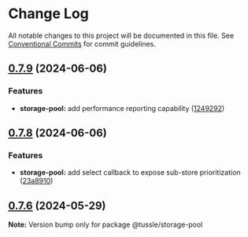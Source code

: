 # Change Log

All notable changes to this project will be documented in this file.
See [Conventional Commits](https://conventionalcommits.org) for commit guidelines.

## [0.7.9](https://github.com/Klowner/tussle/compare/v0.7.8...v0.7.9) (2024-06-06)


### Features

* **storage-pool:** add performance reporting capability ([1249292](https://github.com/Klowner/tussle/commit/1249292011ece650e5d53c4052641714a9bbef8d))





## [0.7.8](https://github.com/Klowner/tussle/compare/v0.7.7...v0.7.8) (2024-06-06)


### Features

* **storage-pool:** add select callback to expose sub-store prioritization ([23a8910](https://github.com/Klowner/tussle/commit/23a8910198d56e8c416cf84987711ff0cfef0bdc))





## [0.7.6](https://github.com/Klowner/tussle/compare/v0.7.5...v0.7.6) (2024-05-29)

**Note:** Version bump only for package @tussle/storage-pool

